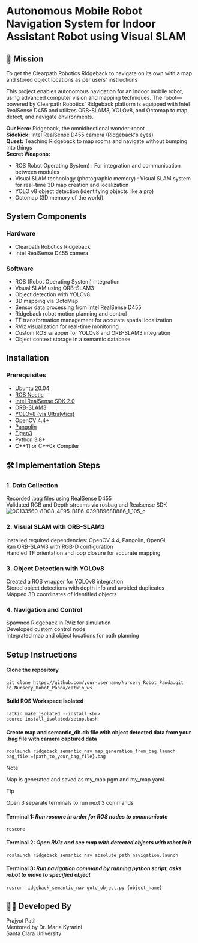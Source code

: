 # Autonomous Mobile Robot Navigation System for Indoor Assistant Robot using Visual SLAM


## :dart: Mission
To get the Clearpath Robotics Ridgeback to navigate on its own with a map and stored object locations as per users’ instructions 

This project enables autonomous navigation for an indoor mobile robot, using advanced computer vision and mapping techniques. The robot—powered by Clearpath Robotics’ Ridgeback platform is equipped with Intel RealSense D455 and utilizes ORB-SLAM3, YOLOv8, and Octomap to map, detect, and navigate environments.

**Our Hero:** Ridgeback, the omnidirectional wonder-robot <br>
**Sidekick:** Intel RealSense D455 camera (Ridgeback's eyes) <br>
**Quest:** Teaching Ridgeback to map rooms and navigate without bumping into things <br>
**Secret Weapons:** <br> 
  + ROS Robot Operating System) : For integration and communication between modules
  + Visual SLAM technology (photographic memory) : Visual SLAM system for real-time 3D map creation and localization
  + YOLO v8 object detection (identifying objects like a pro)
  + Octomap (3D memory of the world)
##  System Components
### Hardware
- Clearpath Robotics Ridgeback
-  Intel RealSense D455 camera
  
### Software
- ROS (Robot Operating System) integration
- Visual SLAM using ORB-SLAM3
- Object detection with YOLOv8
- 3D mapping via OctoMap
- Sensor data processing from Intel RealSense D455
- Ridgeback robot motion planning and control
- TF transformation management for accurate spatial localization
- RViz visualization for real-time monitoring
- Custom ROS wrapper for YOLOv8 and ORB-SLAM3 integration
- Object context storage in a semantic database

## Installation
### Prerequisites
- [Ubuntu 20.04](https://releases.ubuntu.com/focal/)
- [ROS Noetic](https://wiki.ros.org/noetic)
- [Intel RealSense SDK 2.0](https://www.intelrealsense.com/sdk-2/)
- [ORB-SLAM3](https://github.com/UZ-SLAMLab/ORB_SLAM3)
- [YOLOv8 (via Ultralytics)](https://huggingface.co/Ultralytics/YOLOv8)
- [OpenCV 4.4+](https://opencv.org/blog/opencv-4-4-0/)
- [Pangolin](https://github.com/stevenlovegrove/Pangolin)
- [Eigen3](https://github.com/stevenlovegrove/Pangolin)
- Python 3.8+
- C++11 or C++0x Compiler

## 🛠️ Implementation Steps
### 1. Data Collection
Recorded .bag files using RealSense D455 <br>
Validated RGB and Depth streams via rosbag and Realsense SDK <br>
![0C133560-8DC8-4F95-B1F6-039BB968B886_1_105_c](https://github.com/user-attachments/assets/c87fb34e-bc74-4d82-8aaf-463f712199f5)

### 2. Visual SLAM with ORB-SLAM3
Installed required dependencies: OpenCV 4.4, Pangolin, OpenGL <br>
Ran ORB-SLAM3 with RGB-D configuration <br>
Handled TF orientation and loop closure for accurate mapping

### 3. Object Detection with YOLOv8
Created a ROS wrapper for YOLOv8 integration <br>
Stored object detections with depth info and avoided duplicates <br>
Mapped 3D coordinates of identified objects

### 4. Navigation and Control
Spawned Ridgeback in RViz for simulation <br>
Developed custom control node <br>
Integrated map and object locations for path planning

## Setup Instructions
#### Clone the repository

```
git clone https://github.com/your-username/Nursery_Robot_Panda.git
cd Nursery_Robot_Panda/catkin_ws
```
#### Build ROS Workspace Isolated
```
catkin_make_isolated --install <br>
source install_isolated/setup.bash
```
#### Create map and semantic_db.db file with object detected data from your .bag file with camera captured data
```
roslaunch ridgeback_semantic_nav map_generation_from_bag.launch bag_file:={path_to_your_bag_file}.bag
```
>[!NOTE]
>Map is generated and saved as my_map.pgm and my_map.yaml

> [!TIP]
> Open 3 separate terminals to run next 3 commands

#### Terminal 1: ***Run roscore in order for ROS nodes to communicate***
```
roscore
```
#### Terminal 2: ***Open RViz and see map with detected objects with robot in it***
```
roslaunch ridgeback_semantic_nav absolute_path_navigation.launch
```
#### Terminal 3: ***Run navigation command by running python script, asks robot to move to specified object***
```
rosrun ridgeback_semantic_nav goto_object.py {object_name}
```

## 🧑‍🔬 Developed By
Prajyot Patil <br>
Mentored by Dr. Maria Kyrarini <br>
Santa Clara University
